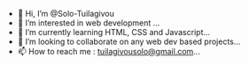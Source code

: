 - 👋 Hi, I’m @Solo-Tuilagivou
- 👀 I’m interested in web development ...
- 🌱 I’m currently learning HTML, CSS and Javascript...
- 💞️ I’m looking to collaborate on any web dev based projects...
- 📫 How to reach me : tuilagivousolo@gmail.com...

<!---
Solo-Tuilagivou/Solo-Tuilagivou is a ✨ special ✨ repository because its `README.md` (this file) appears on your GitHub profile.
You can click the Preview link to take a look at your changes.
--->
